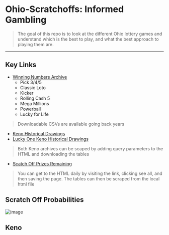 
# Ohio-Scratchoffs: Informed Gambling

> The goal of this repo is to look at the different Ohio lottery games and understand which is the best to play, and what the best approach to playing them are.

---

## Key Links

* [Winning Numbers Archive](https://www.ohiolottery.com/WinningNumbers/Winning-Numbers-Archive)
  * Pick 3/4/5
  * Classic Loto
  * Kicker
  * Rolling Cash 5
  * Mega Millions
  * Powerball
  * Lucky for Life   
> Downloadable CSVs are available going back years

* [Keno Historical Drawings](https://www.ohiolottery.com/WinningNumbers/KenoDrawings/KenoDrawingsArchive)
* [Lucky One Keno Historical Drawings](https://www.ohiolottery.com/WinningNumbers/The-Lucky-One/KenoDrawingsArchive)
> Both Keno archives can be scaped by adding query parameters to the HTML and downloading the tables

* [Scatch Off Prizes Remaining](https://www.ohiolottery.com/Games/ScratchOffs/Prizes-Remaining)
> You can get to the HTML daily by visiting the link, clicking see all, and then saving the page. The tables can then be scraped from the local html file

## Scratch Off Probabilities
![image](https://user-images.githubusercontent.com/33256566/204062966-254d2ab0-c7f5-4a26-bb6a-255deadf90d7.png)

## Keno

